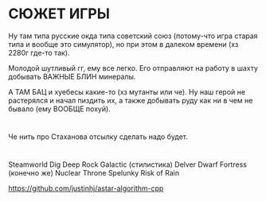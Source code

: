 # СЮЖЕТ ИГРЫ

Ну там типа русские окда типа советский союз (потому-что игра старая типа и вообще это симулятор), но при этом в далеком времени (хз 2280г где-то так).

Молодой шутливый гг, ему все легко. Его отправляют на работу в шахту
добывать ВАЖНЫЕ БЛИН минералы.

А ТАМ БАЦ и хуебесы какие-то (хз мутанты или че).
Ну наш герой не растерялся и начал пиздить их, а также добывать руду как ни в чем не бывало (ему ВООБЩЕ похуй).

#
Че нить про Стаханова отсылку сделать надо будет. 

#
Steamworld Dig
Deep Rock Galactic  (стилистика)
Delver
Dwarf Fortress      (конечно же)
Nuclear Throne
Spelunky
Risk of Rain

https://github.com/justinhj/astar-algorithm-cpp